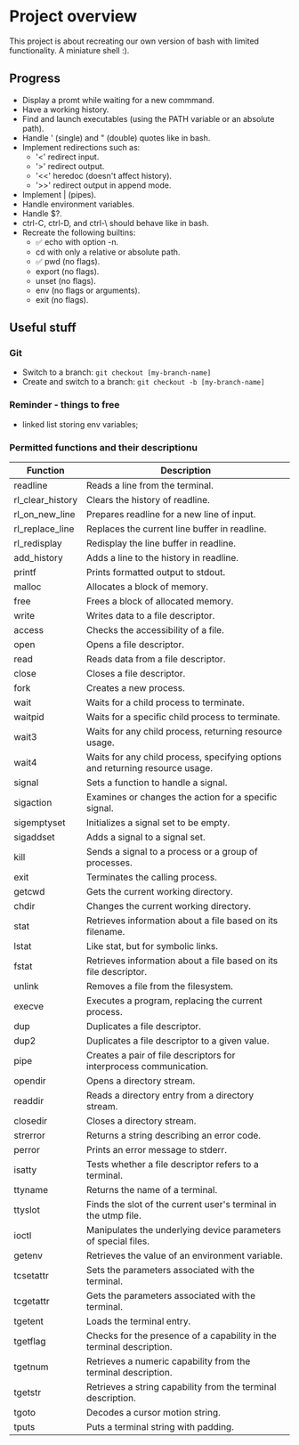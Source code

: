 # Project overview
This project is about recreating our own version of bash with limited functionality.
A miniature shell :).

## Progress
- Display a promt while waiting for a new commmand.
- Have a working history.
- Find and launch executables (using the PATH variable or an absolute path).
- Handle ' (single) and " (double) quotes like in bash.
- Implement redirections such as:
	- '<' redirect input.
	- '>' redirect output.
	- '<<' heredoc (doesn't affect history).
	- '>>' redirect output in append mode.
- Implement | (pipes).
- Handle environment variables.
- Handle $?.
- ctrl-C, ctrl-D, and ctrl-\ should behave like in bash.
- Recreate the following builtins:
	- ✅ echo with option -n.
	- cd with only a relative or absolute path.
	- ✅ pwd (no flags).
	- export (no flags).
	- unset (no flags).
	- env (no flags or arguments).
	- exit (no flags).

## Useful stuff
### Git 
- Switch to a branch: ```git checkout [my-branch-name]```
- Create and switch to a branch: ```git checkout -b [my-branch-name]```

### Reminder - things to free
- linked list storing env variables;

### Permitted functions and their descriptionu
| Function        | Description                                                                 |
|-----------------|-----------------------------------------------------------------------------|
| readline        | Reads a line from the terminal.                                             |
| rl_clear_history| Clears the history of readline.                                             |
| rl_on_new_line  | Prepares readline for a new line of input.                                  |
| rl_replace_line | Replaces the current line buffer in readline.                               |
| rl_redisplay    | Redisplay the line buffer in readline.                                      |
| add_history     | Adds a line to the history in readline.                                     |
| printf          | Prints formatted output to stdout.                                          |
| malloc          | Allocates a block of memory.                                                |
| free            | Frees a block of allocated memory.                                          |
| write           | Writes data to a file descriptor.                                           |
| access          | Checks the accessibility of a file.                                         |
| open            | Opens a file descriptor.                                                    |
| read            | Reads data from a file descriptor.                                          |
| close           | Closes a file descriptor.                                                   |
| fork            | Creates a new process.                                                      |
| wait            | Waits for a child process to terminate.                                     |
| waitpid         | Waits for a specific child process to terminate.                            |
| wait3           | Waits for any child process, returning resource usage.                      |
| wait4           | Waits for any child process, specifying options and returning resource usage.|
| signal          | Sets a function to handle a signal.                                         |
| sigaction       | Examines or changes the action for a specific signal.                       |
| sigemptyset     | Initializes a signal set to be empty.                                       |
| sigaddset       | Adds a signal to a signal set.                                              |
| kill            | Sends a signal to a process or a group of processes.                        |
| exit            | Terminates the calling process.                                             |
| getcwd          | Gets the current working directory.                                         |
| chdir           | Changes the current working directory.                                      |
| stat            | Retrieves information about a file based on its filename.                   |
| lstat           | Like stat, but for symbolic links.                                          |
| fstat           | Retrieves information about a file based on its file descriptor.            |
| unlink          | Removes a file from the filesystem.                                         |
| execve          | Executes a program, replacing the current process.                          |
| dup             | Duplicates a file descriptor.                                               |
| dup2            | Duplicates a file descriptor to a given value.                              |
| pipe            | Creates a pair of file descriptors for interprocess communication.          |
| opendir         | Opens a directory stream.                                                   |
| readdir         | Reads a directory entry from a directory stream.                            |
| closedir        | Closes a directory stream.                                                  |
| strerror        | Returns a string describing an error code.                                  |
| perror          | Prints an error message to stderr.                                          |
| isatty          | Tests whether a file descriptor refers to a terminal.                       |
| ttyname         | Returns the name of a terminal.                                             |
| ttyslot         | Finds the slot of the current user's terminal in the utmp file.             |
| ioctl           | Manipulates the underlying device parameters of special files.              |
| getenv          | Retrieves the value of an environment variable.                             |
| tcsetattr       | Sets the parameters associated with the terminal.                           |
| tcgetattr       | Gets the parameters associated with the terminal.                           |
| tgetent         | Loads the terminal entry.                                                   |
| tgetflag        | Checks for the presence of a capability in the terminal description.        |
| tgetnum         | Retrieves a numeric capability from the terminal description.               |
| tgetstr         | Retrieves a string capability from the terminal description.                |
| tgoto           | Decodes a cursor motion string.                                             |
| tputs           | Puts a terminal string with padding.   
